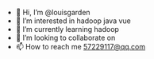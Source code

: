 - 👋 Hi, I’m @louisgarden
- 👀 I’m interested in hadoop java vue
- 🌱 I’m currently learning hadoop
- 💞️ I’m looking to collaborate on 
- 📫 How to reach me 57229117@qq.com

<!---
louisgarden/louisgarden is a ✨ special ✨ repository because its `README.md` (this file) appears on your GitHub profile.
You can click the Preview link to take a look at your changes.
--->
